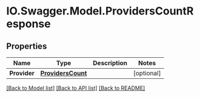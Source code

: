 # IO.Swagger.Model.ProvidersCountResponse
## Properties

Name | Type | Description | Notes
------------ | ------------- | ------------- | -------------
**Provider** | [**ProvidersCount**](ProvidersCount.md) |  | [optional] 

[[Back to Model list]](../README.md#documentation-for-models) [[Back to API list]](../README.md#documentation-for-api-endpoints) [[Back to README]](../README.md)

